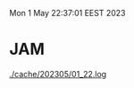 Mon  1 May 22:37:01 EEST 2023
# JAM
<a href='./cache/202305/01_22.log'>./cache/202305/01_22.log</a>
